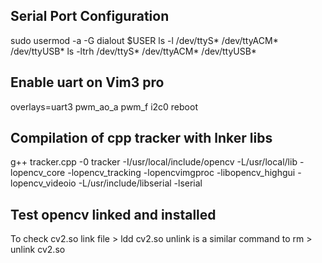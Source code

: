 

## Serial Port Configuration
sudo usermod -a -G dialout $USER
ls -l /dev/ttyS* /dev/ttyACM* /dev/ttyUSB*
ls -ltrh /dev/ttyS* /dev/ttyACM* /dev/ttyUSB*

## Enable uart on Vim3 pro
overlays=uart3 pwm_ao_a pwm_f i2c0
reboot


## Compilation of cpp tracker with lnker libs
g++ tracker.cpp -0 tracker -I/usr/local/include/opencv -L/usr/local/lib -lopencv_core -lopencv_tracking -lopencvimgproc -libopencv_highgui -lopencv_videoio -L/usr/include/libserial -lserial

## Test opencv linked and installed
To check cv2.so link file         > ldd cv2.so
unlink is a similar command to rm > unlink cv2.so
